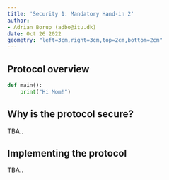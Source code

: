 ```yaml
---
title: 'Security 1: Mandatory Hand-in 2'
author:
- Adrian Borup (adbo@itu.dk)
date: Oct 26 2022
geometry: "left=3cm,right=3cm,top=2cm,bottom=2cm"
---
```


## Protocol overview

```py
def main():
    print("Hi Mom!")
```

## Why is the protocol secure?

TBA..

## Implementing the protocol

TBA..
